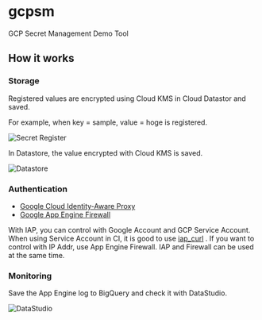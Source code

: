 # gcpsm
GCP Secret Management Demo Tool

## How it works

### Storage

Registered values are encrypted using Cloud KMS in Cloud Datastor and saved.

For example, when key = sample, value = hoge is registered.

![Secret Register](https://user-images.githubusercontent.com/446022/38799532-abc44f70-419f-11e8-9646-207754cd0ac0.png)

In Datastore, the value encrypted with Cloud KMS is saved.

![Datastore](https://user-images.githubusercontent.com/446022/38799579-c9acf384-419f-11e8-936a-7220a16670e6.png)


### Authentication

* [Google Cloud Identity-Aware Proxy](https://cloud.google.com/iap/)
* [Google App Engine Firewall](https://cloud.google.com/appengine/docs/standard/go/creating-firewalls)

With IAP, you can control with Google Account and GCP Service Account. When using Service Account in CI, it is good to use [iap_curl](https://github.com/b4b4r07/iap_curl) .
If you want to control with IP Addr, use App Engine Firewall.
IAP and Firewall can be used at the same time.

### Monitoring

Save the App Engine log to BigQuery and check it with DataStudio.

![DataStudio](https://user-images.githubusercontent.com/446022/38800390-1de2fda2-41a2-11e8-8ec3-4cb9b52bd5d3.png)
